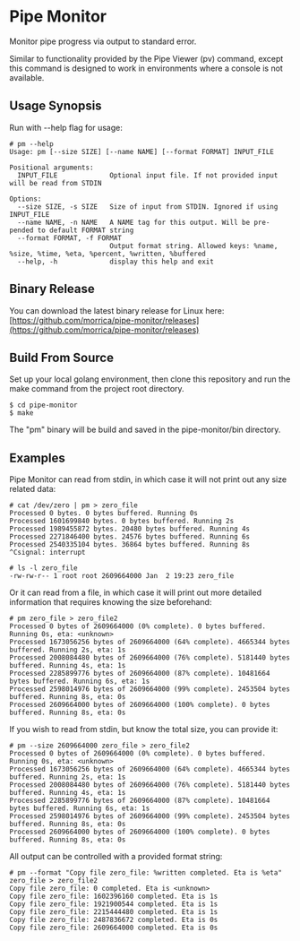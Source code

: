 
# Pipe Monitor

Monitor pipe progress via output to standard error.

Similar to functionality provided by the Pipe Viewer (pv) command, except this command is designed to work in 
environments where a console is not available.

## Usage Synopsis
Run with --help flag for usage:
```
# pm --help
Usage: pm [--size SIZE] [--name NAME] [--format FORMAT] INPUT_FILE

Positional arguments:
  INPUT_FILE             Optional input file. If not provided input will be read from STDIN

Options:
  --size SIZE, -s SIZE   Size of input from STDIN. Ignored if using INPUT_FILE
  --name NAME, -n NAME   A NAME tag for this output. Will be pre-pended to default FORMAT string
  --format FORMAT, -f FORMAT
                         Output format string. Allowed keys: %name, %size, %time, %eta, %percent, %written, %buffered
  --help, -h             display this help and exit

```

## Binary Release
You can download the latest binary release for Linux here: [https://github.com/morrica/pipe-monitor/releases](https://github.com/morrica/pipe-monitor/releases)

## Build From Source

Set up your local golang environment, then clone this repository and run the make command from the project root directory.

`$ cd pipe-monitor`  
`$ make`

The "pm" binary will be build and saved in the pipe-monitor/bin directory.

## Examples

Pipe Monitor can read from stdin, in which case it will not print out any size related data:
```
# cat /dev/zero | pm > zero_file
Processed 0 bytes. 0 bytes buffered. Running 0s
Processed 1601699840 bytes. 0 bytes buffered. Running 2s
Processed 1989455872 bytes. 20480 bytes buffered. Running 4s
Processed 2271846400 bytes. 24576 bytes buffered. Running 6s
Processed 2540335104 bytes. 36864 bytes buffered. Running 8s
^Csignal: interrupt

# ls -l zero_file
-rw-rw-r-- 1 root root 2609664000 Jan  2 19:23 zero_file
```

Or it can read from a file, in which case it will print out more detailed information that requires knowing the size 
beforehand:
```
# pm zero_file > zero_file2
Processed 0 bytes of 2609664000 (0% complete). 0 bytes buffered. Running 0s, eta: <unknown>
Processed 1673056256 bytes of 2609664000 (64% complete). 4665344 bytes buffered. Running 2s, eta: 1s
Processed 2008084480 bytes of 2609664000 (76% complete). 5181440 bytes buffered. Running 4s, eta: 1s
Processed 2285899776 bytes of 2609664000 (87% complete). 10481664 bytes buffered. Running 6s, eta: 1s
Processed 2598014976 bytes of 2609664000 (99% complete). 2453504 bytes buffered. Running 8s, eta: 0s
Processed 2609664000 bytes of 2609664000 (100% complete). 0 bytes buffered. Running 8s, eta: 0s
```

If you wish to read from stdin, but know the total size, you can provide it:
```
# pm --size 2609664000 zero_file > zero_file2
Processed 0 bytes of 2609664000 (0% complete). 0 bytes buffered. Running 0s, eta: <unknown>
Processed 1673056256 bytes of 2609664000 (64% complete). 4665344 bytes buffered. Running 2s, eta: 1s
Processed 2008084480 bytes of 2609664000 (76% complete). 5181440 bytes buffered. Running 4s, eta: 1s
Processed 2285899776 bytes of 2609664000 (87% complete). 10481664 bytes buffered. Running 6s, eta: 1s
Processed 2598014976 bytes of 2609664000 (99% complete). 2453504 bytes buffered. Running 8s, eta: 0s
Processed 2609664000 bytes of 2609664000 (100% complete). 0 bytes buffered. Running 8s, eta: 0s
```

All output can be controlled with a provided format string:
```
# pm --format "Copy file zero_file: %written completed. Eta is %eta"  zero_file > zero_file2
Copy file zero_file: 0 completed. Eta is <unknown>
Copy file zero_file: 1602396160 completed. Eta is 1s
Copy file zero_file: 1921900544 completed. Eta is 1s
Copy file zero_file: 2215444480 completed. Eta is 1s
Copy file zero_file: 2487836672 completed. Eta is 0s
Copy file zero_file: 2609664000 completed. Eta is 0s
```